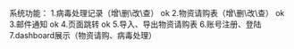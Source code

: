 系统功能：
1.病毒处理记录（增\删\改\查） ok
2.物资请购表（增\删\改\查） ok
3.邮件通知 ok
4.页面跳转 ok
5.导入、导出物资请购表
6.账号注册、登陆
7.dashboard展示（物资请购、病毒处理）